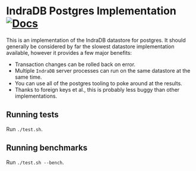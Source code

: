 # IndraDB Postgres Implementation [![Docs](https://docs.rs/indradb-postgres/badge.svg)](https://docs.rs/indradb-postgres)

This is an implementation of the IndraDB datastore for postgres. It should
generally be considered by far the slowest datastore implementation available,
however it provides a few major benefits:

* Transaction changes can be rolled back on error.
* Multiple `IndraDB` server processes can run on the same datastore at the same
  time.
* You can use all of the postgres tooling to poke around at the results.
* Thanks to foreign keys et al., this is probably less buggy than other
  implementations.

## Running tests

Run `./test.sh`.

## Running benchmarks

Run `./test.sh --bench`.
